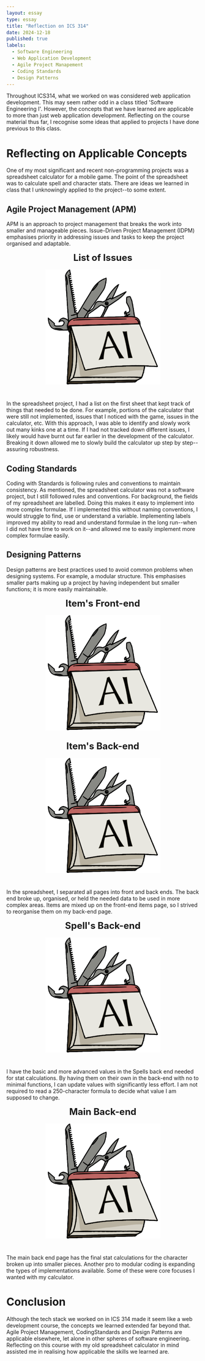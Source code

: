 ```yaml
---
layout: essay
type: essay
title: "Reflection on ICS 314"
date: 2024-12-18
published: true
labels:
  - Software Engineering
  - Web Application Development
  - Agile Project Manapement
  - Coding Standards
  - Design Patterns
---
```


Throughout ICS314, what we worked on was considered web application development. This may seem rather odd in a class titled 'Software Engineering I'. However, the concepts that we have learned are applicable to more than just web application development. Reflecting on the course material thus far, I recognise some ideas that applied to projects I have done previous to this class. 

# Reflecting on Applicable Concepts

One of my most significant and recent non-programming projects was a spreadsheet calculator for a mobile game. The point of the spreadsheet was to calculate spell and character stats. There are ideas we learned in class that I unknowingly applied to the project--to some extent.

## Agile Project Management (APM)


APM is an approach to project management that breaks the work into smaller and manageable pieces. Issue-Driven Project Management (IDPM) emphasises priority in addressing issues and tasks to keep the project organised and adaptable.

<div style="text-align: center;">
  <strong style="font-size: 24px; padding-top: 24px;">List of Issues</strong>
  <br>
  <img src="../img/aireflection/ai-tool-book(1).png" alt="AI as a tool or a resource" width="300" style="padding-top: 16px; padding-bottom: 24px;" />
</div>

In the spreadsheet project, I had a list on the first sheet that kept track of things that needed to be done. For example, portions of the calculator that were still not implemented, issues that I noticed with the game, issues in the calculator, etc. With this approach, I was able to identify and slowly work out many kinks one at a time. If I had not tracked down different issues, I likely would have burnt out far earlier in the development of the calculator. Breaking it down allowed me to slowly build the calculator up step by step--assuring robustness.

## Coding Standards

Coding with Standards is following rules and conventions to maintain consistency. As mentioned, the spreadsheet calculator was not a software project, but I still followed rules and conventions. For background, the fields of my spreadsheet are labelled. Doing this makes it easy to implement into more complex formulae. If I implemented this without naming conventions, I would struggle to find, use or understand a variable. Implementing labels improved my ability to read and understand formulae in the long run--when I did not have time to work on it--and allowed me to easily implement more complex formulae easily.

## Designing Patterns

Design patterns are best practices used to avoid common problems when designing systems. For example, a modular structure. This emphasises smaller parts making up a project by having independent but smaller functions; it is more easily maintainable.

<div style="text-align: center;">
  <strong style="font-size: 24px; padding-top: 24px;">Item's Front-end</strong>
  <br>
  <img src="../img/aireflection/ai-tool-book(1).png" alt="AI as a tool or a resource" width="300" style="padding-top: 16px; padding-bottom: 24px;" />
  <br>
  <strong style="font-size: 24px; padding-top: 24px;">Item's Back-end</strong>
  <br>
  <img src="../img/aireflection/ai-tool-book(1).png" alt="AI as a tool or a resource" width="300" style="padding-top: 16px; padding-bottom: 24px;" />
</div>

In the spreadsheet, I separated all pages into front and back ends. The back end broke up, organised, or held the needed data to be used in more complex areas. Items are mixed up on the front-end items page, so I strived to reorganise them on my back-end page.

<div style="text-align: center;">
  <strong style="font-size: 24px; padding-top: 24px;">Spell's Back-end</strong>
  <br>
  <img src="../img/aireflection/ai-tool-book(1).png" alt="AI as a tool or a resource" width="300" style="padding-top: 16px; padding-bottom: 24px;" />
</div>

I have the basic and more advanced values in the Spells back end needed for stat calculations. By having them on their own in the back-end with no to minimal functions, I can update values with significantly less effort. I am not required to read a 250-character formula to decide what value I am supposed to change.

<div style="text-align: center;">
  <strong style="font-size: 24px; padding-top: 24px;">Main Back-end</strong>
  <br>
  <img src="../img/aireflection/ai-tool-book(1).png" alt="AI as a tool or a resource" width="300" style="padding-top: 16px; padding-bottom: 24px;" />
</div>

The main back end page has the final stat calculations for the character broken up into smaller pieces. Another pro to modular coding is expanding the types of implementations available. Some of these were core focuses I wanted with my calculator.

# Conclusion

Although the tech stack we worked on in ICS 314 made it seem like a web development course, the concepts we learned extended far beyond that. Agile Project Management, CodingStandards and Design Patterns are applicable elsewhere, let alone in other spheres of software engineering. Reflecting on this course with my old spreadsheet calculator in mind assisted me in realising how applicable the skills we learned are. 